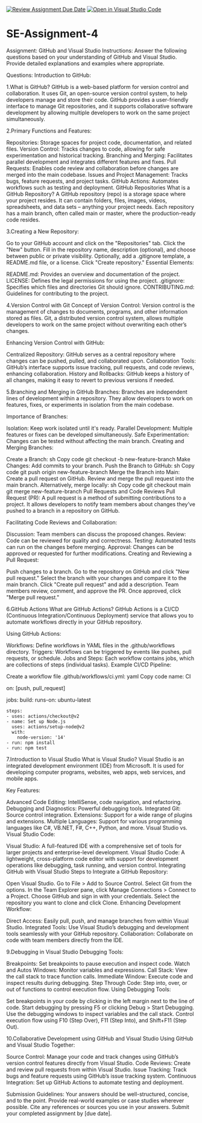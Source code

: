 [![Review Assignment Due Date](https://classroom.github.com/assets/deadline-readme-button-22041afd0340ce965d47ae6ef1cefeee28c7c493a6346c4f15d667ab976d596c.svg)](https://classroom.github.com/a/GvXCZgfk)
[![Open in Visual Studio Code](https://classroom.github.com/assets/open-in-vscode-2e0aaae1b6195c2367325f4f02e2d04e9abb55f0b24a779b69b11b9e10269abc.svg)](https://classroom.github.com/online_ide?assignment_repo_id=15347545&assignment_repo_type=AssignmentRepo)
# SE-Assignment-4
Assignment: GitHub and Visual Studio
Instructions:
Answer the following questions based on your understanding of GitHub and Visual Studio. Provide detailed explanations and examples where appropriate.

Questions:
Introduction to GitHub:

1.What is GitHub?
GitHub is a web-based platform for version control and collaboration. It uses Git, an open-source version control system, to help developers manage and store their code. GitHub provides a user-friendly interface to manage Git repositories, and it supports collaborative software development by allowing multiple developers to work on the same project simultaneously.

2.Primary Functions and Features:

Repositories: Storage spaces for project code, documentation, and related files.
Version Control: Tracks changes to code, allowing for safe experimentation and historical tracking.
Branching and Merging: Facilitates parallel development and integrates different features and fixes.
Pull Requests: Enables code review and collaboration before changes are merged into the main codebase.
Issues and Project Management: Tracks bugs, feature requests, and project tasks.
GitHub Actions: Automates workflows such as testing and deployment.
GitHub Repositories
What is a GitHub Repository?
A GitHub repository (repo) is a storage space where your project resides. It can contain folders, files, images, videos, spreadsheets, and data sets – anything your project needs. Each repository has a main branch, often called main or master, where the production-ready code resides.

3.Creating a New Repository:

Go to your GitHub account and click on the "Repositories" tab.
Click the "New" button.
Fill in the repository name, description (optional), and choose between public or private visibility.
Optionally, add a .gitignore template, a README.md file, or a license.
Click "Create repository."
Essential Elements:

README.md: Provides an overview and documentation of the project.
LICENSE: Defines the legal permissions for using the project.
.gitignore: Specifies which files and directories Git should ignore.
CONTRIBUTING.md: Guidelines for contributing to the project.


4.Version Control with Git
Concept of Version Control:
Version control is the management of changes to documents, programs, and other information stored as files. Git, a distributed version control system, allows multiple developers to work on the same project without overwriting each other’s changes.

Enhancing Version Control with GitHub:

Centralized Repository: GitHub serves as a central repository where changes can be pushed, pulled, and collaborated upon.
Collaboration Tools: GitHub’s interface supports issue tracking, pull requests, and code reviews, enhancing collaboration.
History and Rollbacks: GitHub keeps a history of all changes, making it easy to revert to previous versions if needed.

5.Branching and Merging in GitHub
Branches:
Branches are independent lines of development within a repository. They allow developers to work on features, fixes, or experiments in isolation from the main codebase.

Importance of Branches:

Isolation: Keep work isolated until it's ready.
Parallel Development: Multiple features or fixes can be developed simultaneously.
Safe Experimentation: Changes can be tested without affecting the main branch.
Creating and Merging Branches:

Create a Branch:
sh
Copy code
git checkout -b new-feature-branch
Make Changes: Add commits to your branch.
Push the Branch to GitHub:
sh
Copy code
git push origin new-feature-branch
Merge the Branch into Main:
Create a pull request on GitHub.
Review and merge the pull request into the main branch.
Alternatively, merge locally:
sh
Copy code
git checkout main
git merge new-feature-branch
Pull Requests and Code Reviews
Pull Request (PR):
A pull request is a method of submitting contributions to a project. It allows developers to notify team members about changes they’ve pushed to a branch in a repository on GitHub.

Facilitating Code Reviews and Collaboration:

Discussion: Team members can discuss the proposed changes.
Review: Code can be reviewed for quality and correctness.
Testing: Automated tests can run on the changes before merging.
Approval: Changes can be approved or requested for further modifications.
Creating and Reviewing a Pull Request:

Push changes to a branch.
Go to the repository on GitHub and click "New pull request."
Select the branch with your changes and compare it to the main branch.
Click "Create pull request" and add a description.
Team members review, comment, and approve the PR.
Once approved, click "Merge pull request."

6.GitHub Actions
What are GitHub Actions?
GitHub Actions is a CI/CD (Continuous Integration/Continuous Deployment) service that allows you to automate workflows directly in your GitHub repository.

Using GitHub Actions:

Workflows: Define workflows in YAML files in the .github/workflows directory.
Triggers: Workflows can be triggered by events like pushes, pull requests, or schedule.
Jobs and Steps: Each workflow contains jobs, which are collections of steps (individual tasks).
Example CI/CD Pipeline:

Create a workflow file .github/workflows/ci.yml:
yaml
Copy code
name: CI

on: [push, pull_request]

jobs:
  build:
    runs-on: ubuntu-latest

    steps:
    - uses: actions/checkout@v2
    - name: Set up Node.js
      uses: actions/setup-node@v2
      with:
        node-version: '14'
    - run: npm install
    - run: npm test


7.Introduction to Visual Studio
What is Visual Studio?
Visual Studio is an integrated development environment (IDE) from Microsoft. It is used for developing computer programs, websites, web apps, web services, and mobile apps.

Key Features:

Advanced Code Editing: IntelliSense, code navigation, and refactoring.
Debugging and Diagnostics: Powerful debugging tools.
Integrated Git: Source control integration.
Extensions: Support for a wide range of plugins and extensions.
Multiple Languages: Support for various programming languages like C#, VB.NET, F#, C++, Python, and more.
Visual Studio vs. Visual Studio Code:

Visual Studio: A full-featured IDE with a comprehensive set of tools for larger projects and enterprise-level development.
Visual Studio Code: A lightweight, cross-platform code editor with support for development operations like debugging, task running, and version control.
Integrating GitHub with Visual Studio
Steps to Integrate a GitHub Repository:

Open Visual Studio.
Go to File > Add to Source Control.
Select Git from the options.
In the Team Explorer pane, click Manage Connections > Connect to a Project.
Choose GitHub and sign in with your credentials.
Select the repository you want to clone and click Clone.
Enhancing Development Workflow:

Direct Access: Easily pull, push, and manage branches from within Visual Studio.
Integrated Tools: Use Visual Studio’s debugging and development tools seamlessly with your GitHub repository.
Collaboration: Collaborate on code with team members directly from the IDE.


9.Debugging in Visual Studio
Debugging Tools:

Breakpoints: Set breakpoints to pause execution and inspect code.
Watch and Autos Windows: Monitor variables and expressions.
Call Stack: View the call stack to trace function calls.
Immediate Window: Execute code and inspect results during debugging.
Step Through Code: Step into, over, or out of functions to control execution flow.
Using Debugging Tools:

Set breakpoints in your code by clicking in the left margin next to the line of code.
Start debugging by pressing F5 or clicking Debug > Start Debugging.
Use the debugging windows to inspect variables and the call stack.
Control execution flow using F10 (Step Over), F11 (Step Into), and Shift+F11 (Step Out).


10.Collaborative Development using GitHub and Visual Studio
Using GitHub and Visual Studio Together:

Source Control: Manage your code and track changes using GitHub’s version control features directly from Visual Studio.
Code Reviews: Create and review pull requests from within Visual Studio.
Issue Tracking: Track bugs and feature requests using GitHub’s issue tracking system.
Continuous Integration: Set up GitHub Actions to automate testing and deployment.


Submission Guidelines:
Your answers should be well-structured, concise, and to the point.
Provide real-world examples or case studies wherever possible.
Cite any references or sources you use in your answers.
Submit your completed assignment by [due date].
